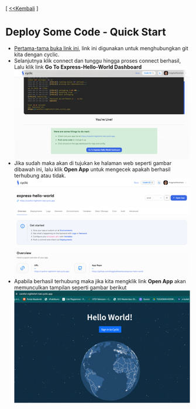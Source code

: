 [ [<<Kembali](https://github.com/AnggitaAlbiantara/tekn-cloud-computing/blob/b0eea664bc042772e82dbd5142e5ad5a36de87fd/minggu-03/README.md) ]
# Deploy Some Code - Quick Start
- [Pertama-tama buka link ini](https://app.cyclic.sh/#/deploy/cyclic-software/express-hello-world), link ini digunakan untuk menghubungkan git kita dengan cyclic.
- Selanjutnya klik connect dan tunggu hingga proses connect berhasil, Lalu klik link **Go To Express-Hello-World Dashboard**
![gbr1](https://github.com/AnggitaAlbiantara/tekn-cloud-computing/blob/5069bd5f51c882aff3dd7812a743349ede03e594/minggu-03/lat_1.PNG)
- Jika sudah maka akan di tujukan ke halaman web seperti gambar dibawah ini, lalu klik **Open App** untuk mengecek apakah berhasil terhubung atau tidak.
![gbr2](https://github.com/AnggitaAlbiantara/tekn-cloud-computing/blob/5069bd5f51c882aff3dd7812a743349ede03e594/minggu-03/lat_2.PNG)
- Apabila berhasil terhubung maka jika kita mengklik link **Open App** akan memunculkan tampilan seperti gambar berikut
![gbr3](https://github.com/AnggitaAlbiantara/tekn-cloud-computing/blob/5069bd5f51c882aff3dd7812a743349ede03e594/minggu-03/lat_3.PNG)
